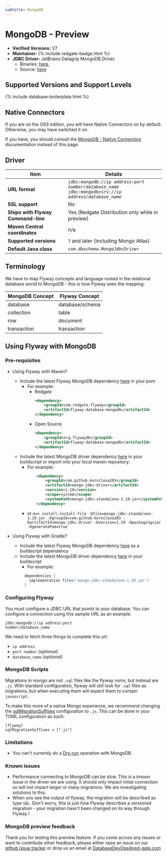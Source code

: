 ```yaml
---
subtitle: MongoDB
---
```


# MongoDB - Preview

- **Verified Versions:** V7
- **Maintainer:** {% include redgate-badge.html %}
- **JDBC Driver:** JetBrains Datagrip MongoDB Driver.
    - Binaries: [here](https://www.jetbrains.com/datagrip/jdbc-drivers/),
    - Source: [here](https://github.com/DataGrip/mongo-jdbc-driver)

## Supported Versions and Support Levels

{% include database-boilerplate.html %}

## Native Connectors

If you are on the OSS edition, you will have Native Connectors on by default. Otherwise, you may have switched it on.

If you have, you should consult the [MongoDB - Native Connectors](/supported-databases/mongodb/mongodb---native-connectors) documentation instead of this page.

## Driver

| Item                               | Details                                                                                                                                 |
|------------------------------------|-----------------------------------------------------------------------------------------------------------------------------------------|
| **URL format**                     | <code>jdbc:mongodb://<i>ip address:port number/database_name</i></code> <code>jdbc:mongodb+srv://<i>ip address/database_name</i></code> |
| **SSL support**                    | No                                                                                                                                      |
| **Ships with Flyway Command-line** | Yes (Redgate Distribution only while in preview)                                                                                        |
| **Maven Central coordinates**      | n/a                                                                                                                                     |
| **Supported versions**             | `7` and later (including Mongo Atlas)                                                                                                   |
| **Default Java class**             | `com.dbschema.MongoJdbcDriver`                                                                                                          |

## Terminology
We have to map Flyway concepts and language rooted in the relational database world to MongoDB - this is how Flyway sees the mapping:
  
| MongoDB Concept | Flyway Concept  |
|-----------------|-----------------|
| database        | database/schema |
| collection      | table           |
| row             | document        |
| transaction     | transaction     |

## Using Flyway with MongoDB

### Pre-requisites

- Using Flyway with Maven?
    - Include the latest Flyway MongoDB dependency [here](https://central.sonatype.com/artifact/org.flywaydb/flyway-database-mongodb) in your pom
        - For example:
            - Redgate
              ```xml
              <dependency>
                  <groupId>com.redgate.flyway</groupId>
                  <artifactId>flyway-database-mongodb</artifactId>
              </dependency>
              ```
            - Open Source
              ```xml
              <dependency>
                  <groupId>org.flywaydb</groupId>
                  <artifactId>flyway-database-mongodb</artifactId>
              </dependency>
              ```
    - Include the latest MongoDB driver dependency [here](https://github.com/DataGrip/mongo-jdbc-driver) in your buildscript or import into your local maven repository:
        - For example:
          ```xml
              <dependency>
                  <groupId>com.github.kornilova203</groupId>
                  <artifactId>mongo-jdbc-driver</artifactId>
                  <version>1.19</version>
                  <scope>system</scope>
                  <systemPath>mongo-jdbc-standalone-1.19.jar</systemPath>  
              </dependency>
          ```
        - or `mvn install:install-file -Dfile=mongo-jdbc-standalone-1.19.jar -DgroupId=com.github.kornilova203 -DartifactId=mongo-jdbc-driver -Dversion=1.19 -Dpackaging=jar -DgeneratePom=true`

- Using Flyway with Gradle?
    - Include the latest Flyway MongoDB dependency [here](https://central.sonatype.com/artifact/org.flywaydb/flyway-database-mongodb) as a buildscript dependency
    - Include the latest MongoDB driver dependency [here](https://github.com/DataGrip/mongo-jdbc-driver) in your buildscript
        - For example:
      ```groovy
        dependencies {
          implementation files('mongo-jdbc-standalone-1.19.jar')
        }
      ```

### Configuring Flyway

You must configure a JDBC URL that points to your database. You can configure a connection using this sample URL as an example:

<code>jdbc:mongodb://<i>ip address</i>:<i>port number</i>/<i>database_name</i></code>

We need to fetch three things to complete this url:

- `ip address`
- `port number` _(optional)_
- `database_name` _(optional)_

### MongoDB Scripts

Migrations in mongo are not `.sql` files like the flyway norm, but instead are `.js`. With standard configuration, flyway will still look for `.sql` files as migrations, but when executing them will expect them to contain `javascript`.

To make this more of a native Mongo experience, we recommend changing the [sqlMigrationSuffixes](<Configuration/Flyway Namespace/Flyway SQL Migration Suffixes Setting>) configuration to `.js`. This can be done in your TOML configuration as such:

```
[flyway]
sqlMigrationSuffixes = [".js"]
```

### Limitations

- You can't currently do a [Dry-run](https://documentation.red-gate.com/flyway/flyway-concepts/migrations/migration-comand-dry-runs) operation with MongoDB.

### Known issues

- Performance connecting to MongoDB can be slow. This is a known issue in the driver we are using. It should only impact initial connection so will not impact larger or many migrations. We are investigating solutions to this.
- When you see the output of flyway, the migration will be described as type `SQL`. Don't worry, this is just how Flyway describes a versioned migration - your migration hasn't been changed on its way through Flyway ! 

### MongoDB preview feedback

Thank you for testing this preview feature. If you come across any issues or want to contribute other feedback, please either raise an issue on our [github issue tracker](https://github.com/flyway/flyway/issues) or drop us an email at [DatabaseDevOps@red-gate.com](mailto:DatabaseDevOps@red-gate.com)
